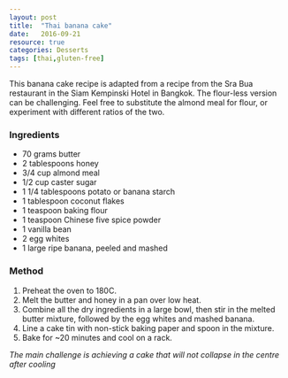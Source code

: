 ```yaml
---
layout: post
title:  "Thai banana cake"
date:   2016-09-21
resource: true
categories: Desserts
tags: [thai,gluten-free]
---
```


This banana cake recipe is adapted from a recipe from the Sra Bua restaurant in the Siam Kempinski Hotel in Bangkok. The flour-less version can be challenging. Feel free to substitute the almond meal for flour, or experiment with different ratios of the two.

### Ingredients
* 70 grams butter
* 2 tablespoons honey
* 3/4 cup almond meal
* 1/2 cup caster sugar
* 1 1/4 tablespoons potato or banana starch
* 1 tablespoon coconut flakes
* 1 teaspoon baking flour
* 1 teaspoon Chinese five spice powder
* 1 vanilla bean 
* 2 egg whites
* 1 large ripe banana, peeled and mashed

### Method
1. Preheat the oven to 180C.
2. Melt the butter and honey in a pan over low heat.
3. Combine all the dry ingredients in a large bowl, then stir in the melted butter mixture, followed by the egg whites and mashed banana.
4. Line a cake tin with non-stick baking paper and spoon in the mixture.
5. Bake for ~20 minutes and cool on a rack.

*The main challenge is achieving a cake that will not collapse in the centre after cooling*

